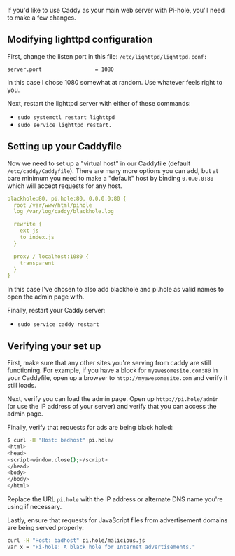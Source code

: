 
If you'd like to use Caddy as your main web server with Pi-hole, you'll need to make a few changes.

## Modifying lighttpd configuration
First, change the listen port in this file: 
`/etc/lighttpd/lighttpd.conf:`

```
server.port                 = 1080
```

In this case I chose 1080 somewhat at random. Use whatever feels right to you.

Next, restart the lighttpd server with either of these commands:
- `sudo systemctl restart lighttpd` 
- `sudo service lighttpd restart.`

## Setting up your Caddyfile
Now we need to set up a "virtual host" in our Caddyfile (default `/etc/caddy/Caddyfile`). There are many more options you can add, but at bare minimum you need to make a "default" host by binding `0.0.0.0:80`  which will accept requests for any host.
```YAML
blackhole:80, pi.hole:80, 0.0.0.0:80 {
  root /var/www/html/pihole
  log /var/log/caddy/blackhole.log

  rewrite {
    ext js
    to index.js
  }

  proxy / localhost:1080 {
    transparent
  }
}
```
In this case I've chosen to also add blackhole and pi.hole as valid names to open the admin page with.

Finally, restart your Caddy server: 
- `sudo service caddy restart`

## Verifying your set up
First, make sure that any other sites you're serving from caddy are still functioning. For example, if you have a block for `myawesomesite.com:80` in your Caddyfile, open up a browser to `http://myawesomesite.com` and verify it still loads.

Next, verify you can load the admin page. Open up `http://pi.hole/admin` (or use the IP address of your server) and verify that you can access the admin page.

Finally, verify that requests for ads are being black holed:
```BASH
$ curl -H "Host: badhost" pi.hole/
<html>
<head>
<script>window.close();</script>
</head>
<body>
</body>
</html>
```
Replace the URL `pi.hole` with the IP address or alternate DNS name you're using if necessary.

Lastly, ensure that requests for JavaScript files from advertisement domains are being served properly:
```BASH
curl -H "Host: badhost" pi.hole/malicious.js
var x = "Pi-hole: A black hole for Internet advertisements."
```
